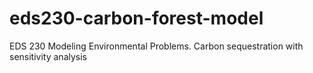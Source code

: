 # eds230-carbon-forest-model
EDS 230 Modeling Environmental Problems. Carbon sequestration with sensitivity analysis
